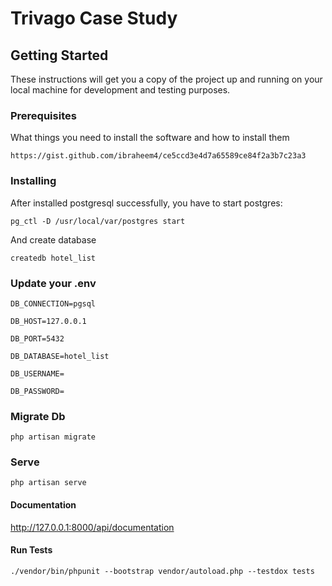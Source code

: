 # Trivago Case Study

## Getting Started

These instructions will get you a copy of the project up and running on your local machine for development and testing purposes.

### Prerequisites

What things you need to install the software and how to install them

```
https://gist.github.com/ibraheem4/ce5ccd3e4d7a65589ce84f2a3b7c23a3
```

### Installing

After installed postgresql successfully, you have to start postgres:

```pg_ctl -D /usr/local/var/postgres start```

And create database

```createdb hotel_list```

### Update your .env

```DB_CONNECTION=pgsql```

```DB_HOST=127.0.0.1```

```DB_PORT=5432```

```DB_DATABASE=hotel_list```

```DB_USERNAME=```

```DB_PASSWORD=```

### Migrate Db
```php artisan migrate```

### Serve
```php artisan serve```

#### Documentation

http://127.0.0.1:8000/api/documentation

#### Run Tests

 ```./vendor/bin/phpunit --bootstrap vendor/autoload.php --testdox tests```






